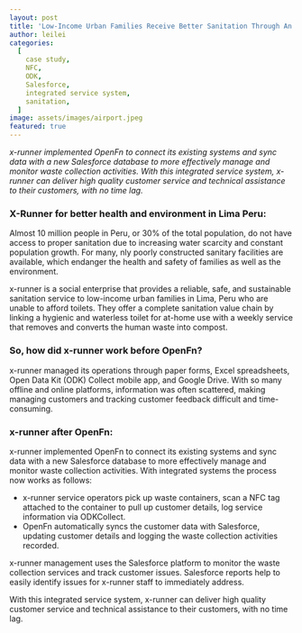 ```yaml
---
layout: post
title: 'Low-Income Urban Families Receive Better Sanitation Through An Integrated Supply Chain System'
author: leilei
categories:
  [
    case study,
    NFC,
    ODK,
    Salesforce,
    integrated service system,
    sanitation,
  ]
image: assets/images/airport.jpeg
featured: true
---
```


_x-runner implemented OpenFn to connect its existing systems and sync data with a new Salesforce database to more effectively manage and monitor waste collection activities. With this integrated service system, x-runner can deliver high quality customer service and technical assistance to their customers, with no time lag._

### X-Runner for better health and environment in Lima Peru:

Almost 10 million people in Peru, or 30% of the total population, do not have access to proper sanitation due to increasing water scarcity and constant population growth. For many, nly poorly constructed sanitary facilities are available, which endanger the health and safety of families as well as the environment. 

x-runner is a social enterprise that provides a reliable, safe, and sustainable sanitation service to low-income urban families in Lima, Peru who are unable to afford toilets. They offer a complete sanitation value chain by linking a hygienic and waterless toilet for at-home use with a weekly service that removes and converts the human waste into compost.

### So, how did x-runner work before OpenFn?

x-runner managed its operations through paper forms, Excel spreadsheets, Open Data Kit (ODK) Collect mobile app, and Google Drive. With so many offline and online platforms, information was often scattered, making managing customers and tracking customer feedback difficult and time-consuming. 

### x-runner after OpenFn:

x-runner implemented OpenFn to connect its existing systems and sync data with a new Salesforce database to more effectively manage and monitor waste collection activities. With integrated systems the process now works as follows: 
- x-runner service operators pick up waste containers, scan a NFC tag attached to the container to pull up customer details, log service information via ODKCollect.
- OpenFn automatically syncs the customer data with Salesforce, updating customer details and logging the waste collection activities recorded.

x-runner management uses the Salesforce platform to monitor the waste collection services and track customer issues. Salesforce  reports help to easily identify issues for x-runner staff to immediately address.

With this integrated service system, x-runner can deliver high quality customer service and technical assistance to their customers, with no time lag. 
